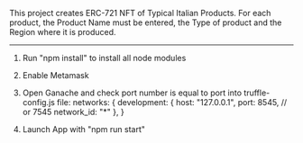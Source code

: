 This project creates ERC-721 NFT of Typical Italian Products. 
For each product, the Product Name must be entered, 
the Type of product and the Region where it is produced.


------------------------------------------------------

1. Run "npm install" to install all node modules

2. Enable Metamask 

3. Open Ganache and check port number is equal to port into truffle-config.js file:
networks: {
    development: {
      host: "127.0.0.1",
      port: 8545, // or 7545
      network_id: "*" 
    },
}

4. Launch App with "npm run start"
